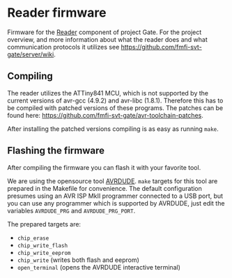 # Reader firmware

Firmware for the [Reader](https://github.com/fmfi-svt-gate/server/wiki/Architecture#reader) component of project Gate. For the project overview, and more information about what the reader does and what communication protocols it utilizes see https://github.com/fmfi-svt-gate/server/wiki.

## Compiling

The reader utilizes the ATTiny841 MCU, which is not supported by the current versions of avr-gcc (4.9.2) and avr-libc (1.8.1). Therefore this has to be compiled with patched versions of these programs. The patches can be found here: https://github.com/fmfi-svt-gate/avr-toolchain-patches.

After installing the patched versions compiling is as easy as running `make`.

## Flashing the firmware

After compiling the firmware you can flash it with your favorite tool.

We are using the opensource tool [AVRDUDE](http://www.nongnu.org/avrdude/). `make` targets for this tool are prepared in the Makefile for convenience. The default configuration presumes using an AVR ISP MkII programmer connected to a USB port, but you can use any programmer which is supported by AVRDUDE, just edit the variables `AVRDUDE_PRG` and `AVRDUDE_PRG_PORT`.

The prepared targets are:

- `chip_erase`
- `chip_write_flash`
- `chip_write_eeprom`
- `chip_write` (writes both flash and eeprom)
- `open_terminal` (opens the AVRDUDE interactive terminal)
